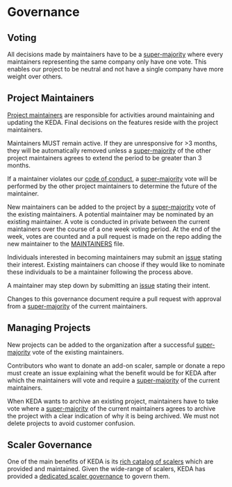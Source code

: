 # Governance

## Voting

All decisions made by maintainers have to be a [super-majority](https://en.wikipedia.org/wiki/Supermajority#Two-thirds_vote) where every maintainers representing the same company only have one vote. This enables our project to be neutral and not have a single company have more weight over others.

## Project Maintainers

[Project maintainers](MAINTAINERS.md) are responsible for activities around
maintaining and updating the KEDA. Final decisions on the features
reside with the project maintainers.

Maintainers MUST remain active. If they are unresponsive for >3 months, they
will be automatically removed unless a
[super-majority](https://en.wikipedia.org/wiki/Supermajority#Two-thirds_vote) of
the other project maintainers agrees to extend the period to be greater than 3
months.

If a maintainer violates our [code of conduct](CODE_OF_CONDUCT.md), a [super-majority](https://en.wikipedia.org/wiki/Supermajority#Two-thirds_vote) vote will be
performed by the other project maintainers to determine the future of the maintainer.

New maintainers can be added to the project by a
[super-majority](https://en.wikipedia.org/wiki/Supermajority#Two-thirds_vote)
vote of the existing maintainers. A potential maintainer may be nominated by an
existing maintainer. A vote is conducted in private between the current
maintainers over the course of a one week voting period. At the end of the week,
votes are counted and a pull request is made on the repo adding the new
maintainer to the [MAINTAINERS](MAINTAINERS.md) file.

Individuals interested in becoming maintainers may submit an [issue](https://github.com/kedacore/governance/issues/new)
stating their interest.  Existing maintainers can choose if they would
like to nominate these individuals to be a maintainer following the process
above.

A maintainer may step down by submitting an
[issue](https://github.com/kedacore/governance/issues/new) stating their intent.

Changes to this governance document require a pull request with approval from a
[super-majority](https://en.wikipedia.org/wiki/Supermajority#Two-thirds_vote) of
the current maintainers.

## Managing Projects

New projects can be added to the organization after a successful
[super-majority](https://en.wikipedia.org/wiki/Supermajority#Two-thirds_vote)
vote of the existing maintainers.

Contributors who want to donate an add-on scaler, sample or donate a repo must
create an issue explaining what the benefit would be for KEDA after which the
maintainers will vote and require a [super-majority](https://en.wikipedia.org/wiki/Supermajority#Two-thirds_vote)
of the current maintainers.

When KEDA wants to archive an existing project, maintainers have to take vote where  a [super-majority](https://en.wikipedia.org/wiki/Supermajority#Two-thirds_vote) of the current maintainers agrees to archive the project with a clear indication of why it is being archived. We must not delete projects to avoid customer confusion.

## Scaler Governance

One of the main benefits of KEDA is its [rich catalog of scalers](https://keda.sh/docs/latest/scalers/) which are provided and maintained. Given the wide-range of scalers, KEDA has provided a [dedicated scaler governance](SCALERS.md) to govern them.
